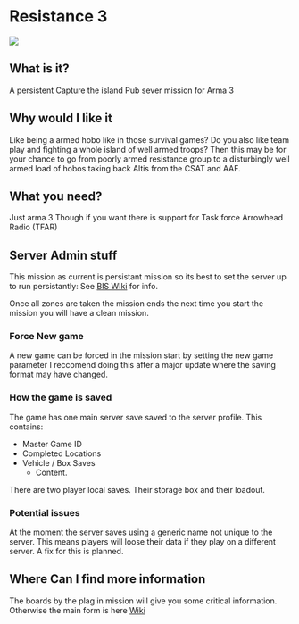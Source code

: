 # Resistance 3
![](http://i.imgur.com/Nqf157M.png)

## What is it?
A persistent Capture the island Pub sever mission for Arma 3

## Why would I like it
Like being a armed hobo like in those survival games? Do you also like team play and fighting a whole island of well armed troops?
Then this may be for your chance to go from poorly armed resistance group to a disturbingly well armed load of hobos taking back Altis from the CSAT and AAF.

## What you need?
Just arma 3
Though if you want there is support for Task force Arrowhead Radio (TFAR)

## Server Admin stuff
This mission as current is persistant mission so its best to set the server up to run persistantly: 
See [BIS WIki](https://community.bistudio.com/wiki/server.cfg) for info.

Once all zones are taken the mission ends the next time you start the mission you will have a clean mission.

### Force New game
A new game can be forced in the mission start by setting the new game parameter
I reccomend doing this after a major update where the saving format may have changed.

### How the game is saved
The game has one main server save saved to the server profile. This contains:
* Master Game ID
* Completed Locations
* Vehicle / Box Saves
  * Content.

There are two player local saves. Their storage box and their loadout.

### Potential issues
At the moment the server saves using a generic name not unique to the server. This means players will loose their data if they play on a different server. A fix for this is planned.

## Where Can I find more information
The boards by the plag in mission will give you some critical information. 
Otherwise the main form is here [Wiki](https://github.com/john681611/co_36_resistance3.Altis/wiki)


